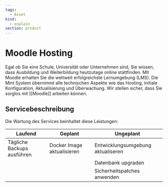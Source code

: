 ```yaml
---
tags:
  - Asset
kind:
  - explain
section: product
---
```


# Moodle Hosting

Egal ob Sie eine Schule, Universität oder Unternehmen sind, Sie wissen, dass Ausbildung und Weiterbildung heutzutage online stattfinden. Mit Moodle erhalten Sie die weltweit erfolgreichste Lernumgebung (LMS). Die Mint System übernimmt alle technischen Aspekte wie das Hosting, initiale Konfiguration, Aktualisierung und Überwachung. Wir stellen sicher, dass Sie sorglos mit [[Moodle]] arbeiten können.

## Servicebeschreibung

Die Wartung des Services beinhaltet diese Leistungen:

| Laufend                    | Geplant                    | Ungeplant                         |
| -------------------------- | -------------------------- | --------------------------------- |
| Tägliche Backups ausführen | Docker Image aktualisieren | Entwicklungsumgebung aktualiseren |
|                            |                            | Datenbank upgraden                |
|                            |                            | Sicherheitspatches anwenden       |
